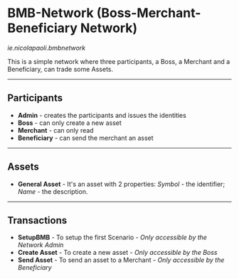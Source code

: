 
# BMB-Network (Boss-Merchant-Beneficiary Network)

*ie.nicolapaoli.bmbnetwork*

This is a simple network where three participants, a Boss, a Merchant and a Beneficiary, can trade some Assets.


---
## Participants

*   **Admin** - creates the participants and issues the identities
*   **Boss** - can only create a new asset
*   **Merchant** - can only read
*   **Beneficiary** - can send the merchant an asset

---
## Assets
*   **General Asset** - It's an asset with 2 properties:
    *Symbol* - the identifier;
    *Name* - the description.

---
## Transactions
*   **SetupBMB** - To setup the first Scenario - *Only accessible by the Network Admin*
*   **Create Asset** - To create a new asset - *Only accessible by the Boss*
*   **Send Asset** - To send an asset to a Merchant - *Only accessible by the Beneficiary*